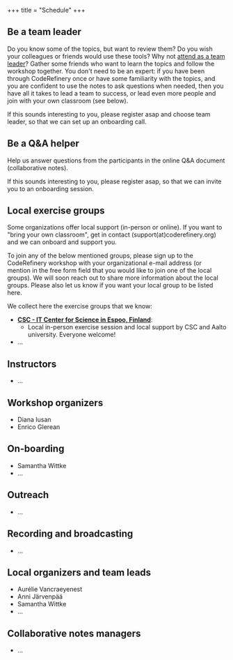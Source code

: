 +++
title = "Schedule"
+++

## Be a team leader

Do you know some of the topics, but want to review them?
Do you wish your colleagues or friends would use these tools?
Why not [attend as a team leader](@/join.md)?
Gather some friends who want to learn the topics and follow the workshop together.
You don't need to be an expert: if you have been through CodeRefinery once or have some familiarity
with the topics, and you are confident to use the notes to ask questions when needed,
then you have all it takes to lead a team to success,
or lead even more people and join with your own classroom (see below).

If this sounds interesting to you, please register asap and choose team leader, 
so that we can set up an onboarding call. 


## Be a Q&A helper

Help us answer questions from the participants in the online Q&A document (collaborative notes).

If this sounds interesting to you, please register asap, so that we can invite you to an onboarding session. 


## Local exercise groups

Some organizations offer local support (in-person or online). 
If you want to "bring your own classroom", get in contact (support(at)coderefinery.org) and we can onboard and support you.

To join any of the below mentioned groups, please sign up to the CodeRefinery workshop with your organizational e-mail address (or mention in the free form field that you would like to join one of the local groups). We will soon reach out to share more information about the local groups. Please also let us know if you want your local group to be listed here. 

We collect here the exercise groups that we know:
- [**CSC - IT Center for Science in Espoo, Finland**](https://csc.fi/):
  - Local in-person exercise session and local support by CSC and Aalto university. Everyone welcome!
- ...


## Instructors

- ...


## Workshop organizers

- Diana Iusan
- Enrico Glerean


## On-boarding

- Samantha Wittke
- ...


## Outreach

- ...


## Recording and broadcasting

- ...


## Local organizers and team leads

- Aurélie Vancraeyenest
- Anni Järvenpää
- Samantha Wittke
- ...


## Collaborative notes managers

- ...
